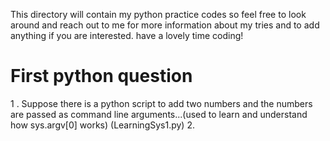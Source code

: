 This directory will contain my python practice codes so feel free to look around and reach out to me for more information about my tries and to add anything if you are interested. 
have a lovely time coding!

# First python question
1 . Suppose there is a python script to add two numbers and the numbers are passed as command line arguments...(used to learn and understand how sys.argv[0] works)
(LearningSys1.py)
2. 
